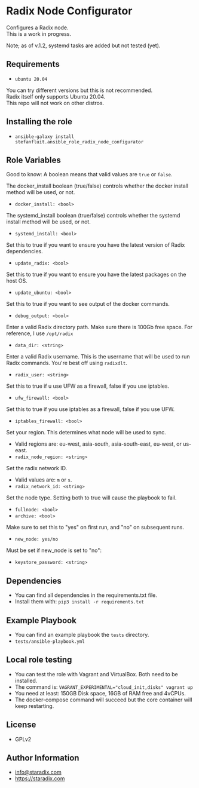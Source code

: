 Radix Node Configurator
=========
Configures a Radix node.  
This is a work in progress.

Note; as of v.1.2, systemd tasks are added but not tested (yet).

Requirements
------------
* `ubuntu 20.04`
  
You can try different versions but this is not recommended.  
Radix itself only supports Ubuntu 20.04.  
This repo will not work on other distros.  

Installing the role
------------
* `ansible-galaxy install stefanfluit.ansible_role_radix_node_configurator`

Role Variables
------------
Good to know: A boolean means that valid values are `true` or `false`.

The docker_install boolean (true/false) controls whether the docker install method will be used, or not.
* `docker_install: <bool>`

The systemd_install boolean (true/false) controls whether the systemd install method will be used, or not.
* `systemd_install: <bool>`

Set this to true if you want to ensure you have the latest version of Radix dependencies.
* `update_radix: <bool>`

Set this to true if you want to ensure you have the latest packages on the host OS.
* `update_ubuntu: <bool>`

Set this to true if you want to see output of the docker commands.
* `debug_output: <bool>`

Enter a valid Radix directory path. Make sure there is 100Gb free space.
For reference, I use `/opt/radix`
* `data_dir: <string>`

Enter a valid Radix username. This is the username that will be used to run Radix commands.
You're best off using `radixdlt`.
* `radix_user: <string>`

Set this to true if u use UFW as a firewall, false if you use iptables.
* `ufw_firewall: <bool>`

Set this to true if you use iptables as a firewall, false if you use UFW.
* `iptables_firewall: <bool>`

Set your region. This determines what node will be used to sync. 
* Valid regions are: eu-west, asia-south, asia-south-east, eu-west, or us-east.
* `radix_node_region: <string>`

Set the radix network ID. 
* Valid values are: `m` or `s`.
* `radix_network_id: <string>`

Set the node type. Setting both to true will cause the playbook to fail.
* `fullnode: <bool>`
* `archive: <bool>`

Make sure to set this to "yes" on first run, and "no" on subsequent runs.
* `new_node: yes/no`

Must be set if new_node is set to "no":
* `keystore_password: <string>`

Dependencies
------------
* You can find all dependencies in the requirements.txt file.  
* Install them with: `pip3 install -r requirements.txt`

Example Playbook
----------------
* You can find an example playbook the `tests` directory.
* `tests/ansible-playbook.yml`


Local role testing
-------
* You can test the role with Vagrant and VirtualBox. Both need to be installed.  
* The command is: `VAGRANT_EXPERIMENTAL="cloud_init,disks" vagrant up`  
* You need at least: 150GB Disk space, 16GB of RAM free and 4vCPUs.
* The docker-compose command will succeed but the core container will keep restarting.

License
-------
* GPLv2

Author Information
------------------
* [info@staradix.com](mailto://info@staradix.com)
* https://staradix.com